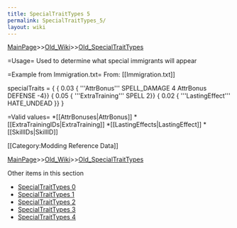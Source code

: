 ```yaml
---
title: SpecialTraitTypes 5
permalink: SpecialTraitTypes_5/
layout: wiki
---
```


[MainPage](/keeperrl_wiki/ "wikilink")>>[Old_Wiki](/keeperrl_wiki/Old_Wiki "wikilink")>>[Old_SpecialTraitTypes](/keeperrl_wiki/Old_SpecialTraitTypes "wikilink")

=Usage=
Used to determine what special immigrants will appear

=Example from Immigration.txt=
From: [[Immigration.txt]]

 specialTraits = {
   { 0.03 { '''AttrBonus''' SPELL_DAMAGE 4 AttrBonus DEFENSE -4}}
   { 0.05 { '''ExtraTraining''' SPELL 2}}
   { 0.02 { '''LastingEffect''' HATE_UNDEAD }}
   }

=Valid values=
*[[AttrBonuses|AttrBonus]]
*[[ExtraTrainingIDs|ExtraTraining]]
*[[LastingEffects|LastingEffect]]
*[[SkillIDs|SkillID]]

[[Category:Modding Reference Data]]

[MainPage](/keeperrl_wiki/ "wikilink")>>[Old_Wiki](/keeperrl_wiki/Old_Wiki "wikilink")>>[Old_SpecialTraitTypes](/keeperrl_wiki/Old_SpecialTraitTypes "wikilink")

Other items in this section
-    [SpecialTraitTypes 0](/keeperrl_wiki/SpecialTraitTypes_0 "wikilink")
-    [SpecialTraitTypes 1](/keeperrl_wiki/SpecialTraitTypes_1 "wikilink")
-    [SpecialTraitTypes 2](/keeperrl_wiki/SpecialTraitTypes_2 "wikilink")
-    [SpecialTraitTypes 3](/keeperrl_wiki/SpecialTraitTypes_3 "wikilink")
-    [SpecialTraitTypes 4](/keeperrl_wiki/SpecialTraitTypes_4 "wikilink")
